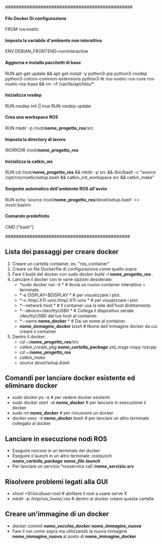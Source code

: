 ###############################################
#### File Docker Di configurazione

FROM ros:noetic

#### Imposta la variabile d'ambiente non interattiva
ENV DEBIAN_FRONTEND=noninteractive

#### Aggiorna e installa pacchetti di base
RUN apt-get update && apt-get install -y python3-pip python3-rosdep python3-colcon-common-extensions python3-tk ros-noetic-ros-core ros-noetic-ros-base && rm -rf /var/lib/apt/lists/*

#### Inizializza rosdep
RUN rosdep init || true RUN rosdep update

#### Crea una workspace ROS
RUN mkdir -p /root/**nome_progetto_ros**/src

#### Imposta la directory di lavoro
WORKDIR /root/**nome_progetto_ros**

#### Inizializza la catkin_ws
RUN cd /root/**nome_progetto_ros** && mkdir -p src && /bin/bash -c "source /opt/ros/noetic/setup.bash &&  catkin_init_workspace src && catkin_make" 

#### Sorgente automatico dell'ambiente ROS all'avvio
RUN echo 'source /root/**nome_progetto_ros**/devel/setup.bash' >> /root/.bashrc

#### Comando predefinito
CMD ["bash"]


##############################################

## Lista dei passaggi per creare docker
1. Creare un cartella container, es. "ros_container"
2. Creare un file Dockerfile di configurazione come quello sopra
3. Fare il build del docker con *sudo docker build -t **nome_progetto_ros** .*
4. Lanciare il docker con le varie opzioni desiderate:
   * *sudo docker run -it  \* # Avvia un nuovo container interattivo + terminale.
   * *-e DISPLAY=$DISPLAY \*  # per visualizzare i plot.
   * *-v /tmp/.X11-unix:/tmp/.X11-unix \* # per visualizzare i plot.
   * *--network host \*  # Il container usa la rete dell’host direttamente.
   * *--device=/dev/ttyUSB0 \*  # Collega il dispositivo seriale /dev/ttyUSB0 dal tuo host al container.
   * *--name **nome_docker** \*  # Dai un nome al container.
   * ***nome_immagine_docker** bash*  # Nome dell'immagine docker da cui creare il container
5. Dentro il docker:
   * *cd ~/**nome_progetto_ros**/src*
   * *catkin_create_pkg **nome_cartella_package** std_msgs rospy roscpp*
   * *cd ~/**nome_progetto_ros***
   * *catkin_make*
   * *source devel/setup.bash*

## Comandi per lanciare docker esistente ed eliminare docker
* *sudo docker ps -a*  # per vedere docker esistenti
* *sudo docker start -ai **nome_docker***  # per lanciare in esecuzione il docker
* *sudo rm **nome_docker***  # per rimuovere un docker
* *docker exec -it **nome_docker** bash*  # per lanciare un altro terminale collegato al docker

## Lanciare in esecuzione nodi ROS
* Eseguire *roscore* in un terminale del docker
* Eseguire il launch in un altro terminale: *roslaunch **nome_cartella_package** **nome_file.launch***
* Per lanciare un servizio *rosservice call /**nome_servizio.srv**

## Risolvere problemi legati alla GUI
* *xhost +SI:localuser:root* # abilitare il root a usare serve X
* *mkdir -p /tmp/ros_home/.ros* # dentro al docker creare questa cartella

## Creare un'immagine di un docker
* *docker commit **nome_vecchio_docker** **nome_immagine_nuova***
* Fare il run come sopra ma utilizzando la nuova immagine **nome_immagine_nuova** al posto di **nome_immagine_docker**


